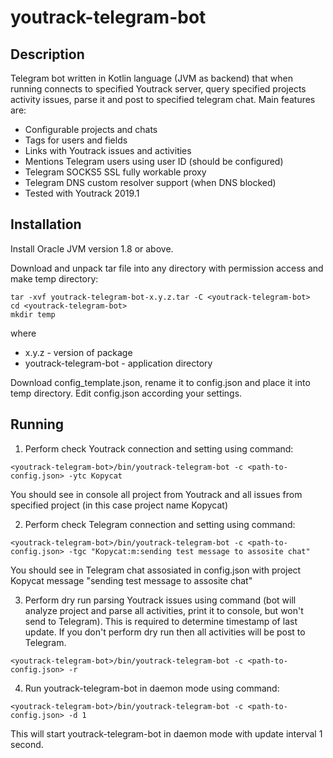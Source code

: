 # youtrack-telegram-bot

## Description

Telegram bot written in Kotlin language (JVM as backend) that when running connects to specified Youtrack server, query specified projects activity issues, parse it and post to specified telegram chat. Main features are:
- Configurable projects and chats
- Tags for users and fields
- Links with Youtrack issues and activities
- Mentions Telegram users using user ID (should be configured)
- Telegram SOCKS5 SSL fully workable proxy
- Telegram DNS custom resolver support (when DNS blocked)
- Tested with Youtrack 2019.1

## Installation

Install Oracle JVM version 1.8 or above.

Download and unpack tar file into any directory with permission access and make temp directory:

```
tar -xvf youtrack-telegram-bot-x.y.z.tar -C <youtrack-telegram-bot>
cd <youtrack-telegram-bot>
mkdir temp
```

where 
 - x.y.z - version of package
 - youtrack-telegram-bot - application directory
 
Download config_template.json, rename it to config.json and place it into temp directory. Edit config.json according your settings.

## Running

1. Perform check Youtrack connection and setting using command:
```
<youtrack-telegram-bot>/bin/youtrack-telegram-bot -c <path-to-config.json> -ytc Kopycat
```
You should see in console all project from Youtrack and all issues from specified project (in this case project name Kopycat)

2. Perform check Telegram connection and setting using command:
```
<youtrack-telegram-bot>/bin/youtrack-telegram-bot -c <path-to-config.json> -tgc "Kopycat:m:sending test message to assosite chat"
```
You should see in Telegram chat assosiated in config.json with project Kopycat message "sending test message to assosite chat"

3. Perform dry run parsing Youtrack issues using command (bot will analyze project and parse all activities, print it to console, but won't send to Telegram).
This is required to determine timestamp of last update. If you don't perform dry run then all activities will be post to Telegram.
```
<youtrack-telegram-bot>/bin/youtrack-telegram-bot -c <path-to-config.json> -r
```

4. Run youtrack-telegram-bot in daemon mode using command:
```
<youtrack-telegram-bot>/bin/youtrack-telegram-bot -c <path-to-config.json> -d 1
```
This will start youtrack-telegram-bot in daemon mode with update interval 1 second.
